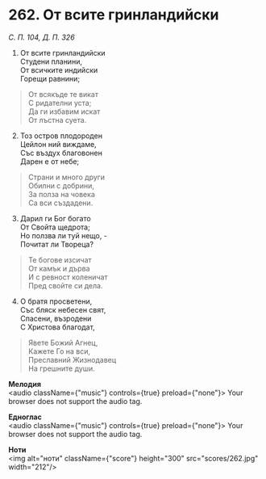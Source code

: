 # 262. От всите гринландийски

_С. П. 104, Д. П. 326_

1. От всите гринландийски  
Студени планини,  
От всичките индийски  
Горещи равнини;  

> От всякъде те викат  
> С ридателни уста;  
> Да ги избавим искат  
> От лъстна суета.  

2. Тоз остров плодороден  
Цейлон ний виждаме,  
Със въздух благовонен  
Дарен е от небе;  

> Страни и много други  
> Обилни с добрини,  
> За полза на човека  
> Са вси създадени.  

3. Дарил ги Бог богато  
От Свойта щедрота;  
Но ползва ли туй нещо, -  
Почитат ли Твореца?  

> Те богове изсичат  
> От камък и дърва  
> И с ревност коленичат  
> Пред свойте си дела.  

4. О братя просветени,  
Със бляск небесен свят,  
Спасени, възродени  
С Христова благодат,  

> Явете Божий Агнец,  
> Кажете Го на вси,  
> Преславний Жизнодавец  
> На грешните души.

**Мелодия**  
<audio className={"music"} controls={true} preload={"none"}>
    <source src="mp3/262.mp3" type="audio/mpeg"/>
    Your browser does not support the audio tag.
</audio>

**Едноглас**  
<audio className={"music"} controls={true} preload={"none"}>
    <source src="transp/262.mp3" type="audio/mpeg"/>
    Your browser does not support the audio tag.
</audio>

**Ноти**  
<img alt="ноти" className={"score"} height="300" src="scores/262.jpg" width="212"/>
